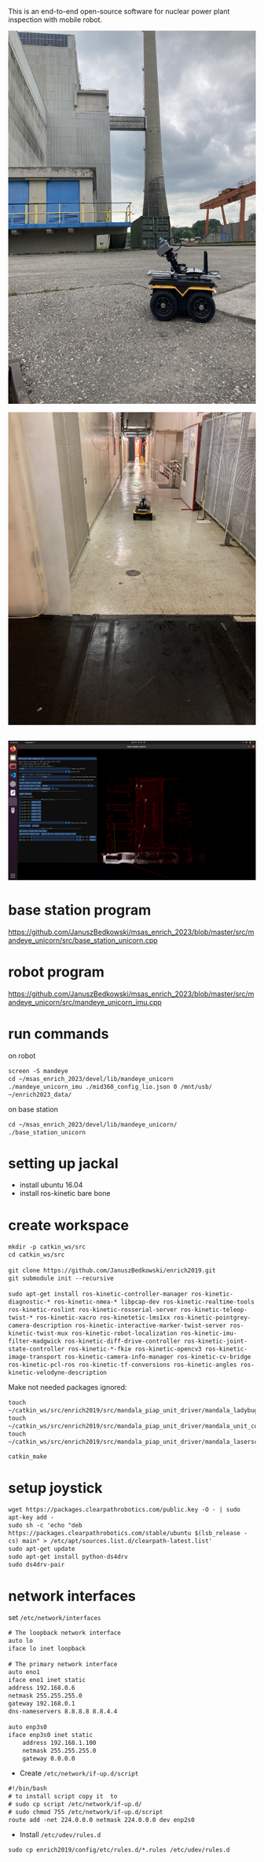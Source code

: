 This is an end-to-end open-source software for nuclear power plant inspection with mobile robot.

![0](images/0.jpg)

![1](images/1.jpg)

![2](images/2.png)
-----

# base station program
https://github.com/JanuszBedkowski/msas_enrich_2023/blob/master/src/mandeye_unicorn/src/base_station_unicorn.cpp

# robot program
https://github.com/JanuszBedkowski/msas_enrich_2023/blob/master/src/mandeye_unicorn/src/mandeye_unicorn_imu.cpp

# run commands
on robot
```
screen -S mandeye
cd ~/msas_enrich_2023/devel/lib/mandeye_unicorn
./mandeye_unicorn_imu ./mid360_config_lio.json 0 /mnt/usb/ ~/enrich2023_data/
```

on base station
```
cd ~/msas_enrich_2023/devel/lib/mandeye_unicorn/
./base_station_unicorn
```

# setting up jackal
 - install ubuntu 16.04
 - install ros-kinetic bare bone

# create workspace 

```
mkdir -p catkin_ws/src
cd catkin_ws/src

git clone https://github.com/JanuszBedkowski/enrich2019.git
git submodule init --recursive

sudo apt-get install ros-kinetic-controller-manager ros-kinetic-diagnostic-* ros-kinetic-nmea-* libpcap-dev ros-kinetic-realtime-tools ros-kinetic-roslint ros-kinetic-rosserial-server ros-kinetic-teleop-twist-* ros-kinetic-xacro ros-kinetetic-lms1xx ros-kinetic-pointgrey-camera-description ros-kinetic-interactive-marker-twist-server ros-kinetic-twist-mux ros-kinetic-robot-localization ros-kinetic-imu-filter-madgwick ros-kinetic-diff-drive-controller ros-kinetic-joint-state-controller ros-kinetic-*-fkie ros-kinetic-opencv3 ros-kinetic-image-transport ros-kinetic-camera-info-manager ros-kinetic-cv-bridge ros-kinetic-pcl-ros ros-kinetic-tf-conversions ros-kinetic-angles ros-kinetic-velodyne-description
```

Make not needed packages ignored:
```
touch ~/catkin_ws/src/enrich2019/src/mandala_piap_unit_driver/mandala_ladybug/CATKIN_IGNORE
touch ~/catkin_ws/src/enrich2019/src/mandala_piap_unit_driver/mandala_unit_color_pc/CATKIN_IGNORE
touch ~/catkin_ws/src/enrich2019/src/mandala_piap_unit_driver/mandala_laserscan_2_cloud/CATKIN_IGNORE
```

```
catkin_make
```

# setup joystick

```
wget https://packages.clearpathrobotics.com/public.key -O - | sudo apt-key add -
sudo sh -c 'echo "deb https://packages.clearpathrobotics.com/stable/ubuntu $(lsb_release -cs) main" > /etc/apt/sources.list.d/clearpath-latest.list'
sudo apt-get update
sudo apt-get install python-ds4drv
sudo ds4drv-pair
```




# network interfaces

set `/etc/network/interfaces`
```
# The loopback network interface
auto lo
iface lo inet loopback

# The primary network interface
auto eno1
iface eno1 inet static
address 192.168.0.6
netmask 255.255.255.0
gateway 192.168.0.1
dns-nameservers 8.8.8.8 8.8.4.4

auto enp3s0
iface enp3s0 inet static
    address 192.168.1.100
    netmask 255.255.255.0
    gateway 0.0.0.0

```

 - Create `/etc/network/if-up.d/script`
```
#!/bin/bash
# to install script copy it  to
# sudo cp script /etc/network/if-up.d/
# sudo chmod 755 /etc/network/if-up.d/script
route add -net 224.0.0.0 netmask 224.0.0.0 dev enp2s0
```

 - Install `/etc/udev/rules.d`

```
sudo cp enrich2019/config/etc/rules.d/*.rules /etc/udev/rules.d

```





